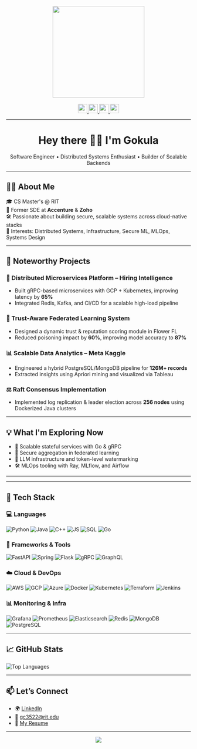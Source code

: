 <div align="center">
  <img height="250" src="https://user-images.githubusercontent.com/74038190/225813708-98b745f2-7d22-48cf-9150-083f1b00d6c9.gif"  />
</div>


<br/>

<div align="center">
  <a href="https://www.linkedin.com/in/gokul-naveen/" target="_blank">
    <img src="https://img.shields.io/badge/LinkedIn-blue?logo=linkedin&style=for-the-badge&logoColor=white" height="25" />
  </a>
  <a href="mailto:gokulnaveen2708@gmail.com">
    <img src="https://img.shields.io/badge/Gmail-D14836?logo=gmail&style=for-the-badge&logoColor=white" height="25" />
  </a>
  <a href="https://github.com/GokulNaveen2708" target="_blank">
    <img src="https://img.shields.io/badge/GitHub-000?logo=github&style=for-the-badge&logoColor=white" height="25" />
  </a>
  <a href="https://drive.google.com/file/d/1bvIAlVfWN7oPgn_y22n73wuWhdqpbVBV/view" target="_blank">
    <img src="https://img.shields.io/badge/Resume-0A66C2?style=for-the-badge&logo=google-drive&logoColor=white" height="25" />
  </a>
</div>

---

<h1 align="center">Hey there 👋🏼 I'm Gokula </h1>

<p align="center">
  Software Engineer • Distributed Systems Enthusiast • Builder of Scalable Backends
</p>

---

## 👨‍💻 About Me

🎓 CS Master's @ RIT  
💼 Former SDE at **Accenture** & **Zoho**  
🛠 Passionate about building secure, scalable systems across cloud-native stacks  
🧠 Interests: Distributed Systems, Infrastructure, Secure ML, MLOps, Systems Design


---

## 🧩 Noteworthy Projects

### 🚀 Distributed Microservices Platform – Hiring Intelligence
- Built gRPC-based microservices with GCP + Kubernetes, improving latency by **65%**
- Integrated Redis, Kafka, and CI/CD for a scalable high-load pipeline

### 🔐 Trust-Aware Federated Learning System
- Designed a dynamic trust & reputation scoring module in Flower FL
- Reduced poisoning impact by **60%**, improving model accuracy to **87%**

### 📊 Scalable Data Analytics – Meta Kaggle
- Engineered a hybrid PostgreSQL/MongoDB pipeline for **126M+ records**
- Extracted insights using Apriori mining and visualized via Tableau

### ⚖️ Raft Consensus Implementation
- Implemented log replication & leader election across **256 nodes** using Dockerized Java clusters

---

## 💡 What I'm Exploring Now

- 🌱 Scalable stateful services with Go & gRPC  
- 🔐 Secure aggregation in federated learning  
- 🧠 LLM infrastructure and token-level watermarking  
- 🛠 MLOps tooling with Ray, MLflow, and Airflow  

---

---

## 🔧 Tech Stack

### 💻 Languages
![Python](https://skillicons.dev/icons?i=python)
![Java](https://skillicons.dev/icons?i=java)
![C++](https://skillicons.dev/icons?i=cpp)
![JS](https://skillicons.dev/icons?i=javascript)
![SQL](https://skillicons.dev/icons?i=mysql)
![Go](https://skillicons.dev/icons?i=go)

### 🔨 Frameworks & Tools
![FastAPI](https://skillicons.dev/icons?i=fastapi)
![Spring](https://skillicons.dev/icons?i=spring)
![Flask](https://skillicons.dev/icons?i=flask)
![gRPC](https://img.shields.io/badge/gRPC-4285F4?logo=google&logoColor=white&style=flat-square)
![GraphQL](https://skillicons.dev/icons?i=graphql)

### ☁️ Cloud & DevOps
![AWS](https://skillicons.dev/icons?i=aws)
![GCP](https://skillicons.dev/icons?i=gcp)
![Azure](https://skillicons.dev/icons?i=azure)
![Docker](https://skillicons.dev/icons?i=docker)
![Kubernetes](https://skillicons.dev/icons?i=kubernetes)
![Terraform](https://skillicons.dev/icons?i=terraform)
![Jenkins](https://skillicons.dev/icons?i=jenkins)

### 📊 Monitoring & Infra
![Grafana](https://skillicons.dev/icons?i=grafana)
![Prometheus](https://skillicons.dev/icons?i=prometheus)
![Elasticsearch](https://skillicons.dev/icons?i=elasticsearch)
![Redis](https://skillicons.dev/icons?i=redis)
![MongoDB](https://skillicons.dev/icons?i=mongodb)
![PostgreSQL](https://skillicons.dev/icons?i=postgres)

---

## 📈 GitHub Stats

![Top Languages](https://github-readme-stats.vercel.app/api/top-langs/?username=GokulNaveen2708&layout=compact&theme=dracula)

---

## 📫 Let’s Connect

- 🌍 [LinkedIn](https://www.linkedin.com/in/gokul-naveen/)
- 💌 gc3522@rit.edu
- 🧾 [My Resume](https://drive.google.com/file/d/1bvIAlVfWN7oPgn_y22n73wuWhdqpbVBV/view)

---

<div align="center">
  <img src="https://visitor-badge.laobi.icu/badge?page_id=GokulNaveen2708" />
</div>
